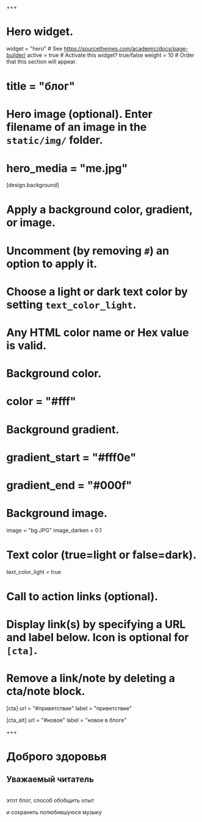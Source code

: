 +++
# Hero widget.
widget = "hero"  # See https://sourcethemes.com/academic/docs/page-builder/
active = true  # Activate this widget? true/false
weight = 10  # Order that this section will appear.
# title = "блог"

# Hero image (optional). Enter filename of an image in the `static/img/` folder.
# hero_media = "me.jpg"

[design.background]
  # Apply a background color, gradient, or image.
  #   Uncomment (by removing `#`) an option to apply it.
  #   Choose a light or dark text color by setting `text_color_light`.
  #   Any HTML color name or Hex value is valid.
  
  # Background color.
  # color = "#fff"
  
  # Background gradient.
  # gradient_start = "#fff0e"
  # gradient_end = "#000f"
  
  # Background image.
  image = "bg.JPG"
  image_darken = 0.1

  # Text color (true=light or false=dark).
  text_color_light = true

# Call to action links (optional).
#   Display link(s) by specifying a URL and label below. Icon is optional for `[cta]`.
#   Remove a link/note by deleting a cta/note block.
[cta]
  url = "#приветствие"
  label = "приветствие"

[cta_alt]
  url = "#новое"
  label = "новое в блоге"

+++

# Доброго здоровья

## Уважаемый **читатель**

\
этот блог, способ обобщить опыт

 и сохранить полюбившуюся музыку
